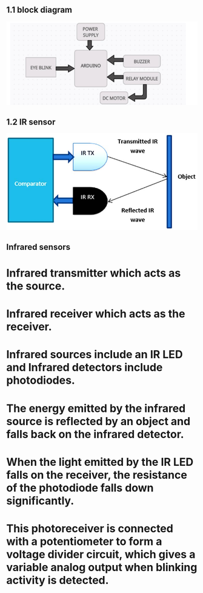 ## 1.1 block diagram
![Capture](https://github.com/shyamsundar1682/M2-embedded/blob/27a9a8f9380b790325654d1b461ff7f5d4d4aac4/project/2_architecture/block%20digram.PNG)



## 1.2 IR sensor
![Capture](https://github.com/shyamsundar1682/M2-embedded/blob/db507e041925743650e02f77cdfd40e19dc996b9/project/1_requirements/Eye-Blink-Sensor-Working.jpg)

 ## Infrared sensors
  # Infrared transmitter which acts as the source.
  # Infrared receiver which acts as the receiver.
  # Infrared sources include an IR LED and Infrared detectors include photodiodes. 
  # The energy emitted by the infrared source is reflected by an object and falls back on the infrared detector. 
  # When the light emitted by the IR LED falls on the receiver, the resistance of the photodiode falls down significantly. 
  # This photoreceiver is connected with a potentiometer to form a voltage divider circuit, which gives a variable analog output when blinking activity is detected.
